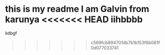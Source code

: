 this is my readme
I am Galvin from karunya
<<<<<<< HEAD
iihbbbb
=======
kdbgf
>>>>>>> c569fcb894701db7b1b153f6b081f0d077033741
